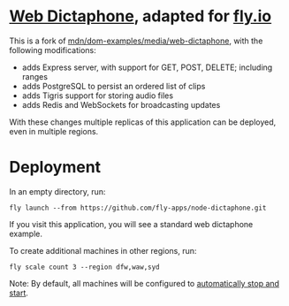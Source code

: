 # [Web Dictaphone](http://todomvc.com), adapted for [fly.io](https://fly.io/)

This is a fork of [mdn/dom-examples/media/web-dictaphone](https://github.com/mdn/dom-examples/tree/main/media/web-dictaphone#readme), with the following modifications:

* adds Express server, with support for GET, POST, DELETE; including ranges
* adds PostgreSQL to persist an ordered list of clips
* adds Tigris support for storing audio files
* adds Redis and WebSockets for broadcasting updates

With these changes multiple replicas of this application can be deployed, even in multiple regions.


# Deployment

In an empty directory, run:

```
fly launch --from https://github.com/fly-apps/node-dictaphone.git
```

If you visit this application, you will see a standard web dictaphone example.

To create additional machines in other regions, run:

```
fly scale count 3 --region dfw,waw,syd
```

Note: By default, all machines will be configured to [automatically stop and start](https://fly.io/docs/apps/autostart-stop/).

